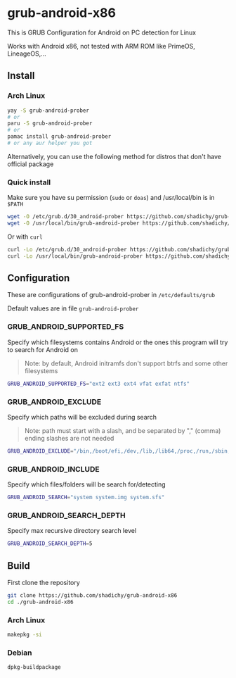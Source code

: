 # grub-android-x86

This is GRUB Configuration for Android on PC detection for Linux

Works with Android x86, not tested with ARM ROM like PrimeOS, LineageOS,...

## Install

### Arch Linux

```sh
yay -S grub-android-prober
# or
paru -S grub-android-prober
# or
pamac install grub-android-prober
# or any aur helper you got
```

Alternatively, you can use the following method for distros that don't have official package

### Quick install

Make sure you have su permission (`sudo` or `doas`) and /usr/local/bin is in `$PATH`

```sh
wget -O /etc/grub.d/30_android-prober https://github.com/shadichy/grub-android-x86/raw/master/30_android-prober
wget -O /usr/local/bin/grub-android-prober https://github.com/shadichy/grub-android-x86/raw/master/grub-android-prober
```

Or with `curl`

```sh
curl -Lo /etc/grub.d/30_android-prober https://github.com/shadichy/grub-android-x86/raw/master/30_android-prober
curl -Lo /usr/local/bin/grub-android-prober https://github.com/shadichy/grub-android-x86/raw/master/grub-android-prober
```

## Configuration

These are configurations of grub-android-prober in `/etc/defaults/grub`

Default values are in file `grub-android-prober`

### GRUB_ANDROID_SUPPORTED_FS

Specify which filesystems contains Android or the ones this program will try to search for Android on
> Note: by default, Android initramfs don't support btrfs and some other filesystems

```sh
GRUB_ANDROID_SUPPORTED_FS="ext2 ext3 ext4 vfat exfat ntfs"
```

### GRUB_ANDROID_EXCLUDE

Specify which paths will be excluded during search
> Note: path must start with a slash, and be separated by ","  (comma) ending slashes are not needed

```sh
GRUB_ANDROID_EXCLUDE="/bin,/boot/efi,/dev,/lib,/lib64,/proc,/run,/sbin,/sys,/tmp"
```

### GRUB_ANDROID_INCLUDE

Specify which files/folders will be search for/detecting

```sh
GRUB_ANDROID_SEARCH="system system.img system.sfs"
```

### GRUB_ANDROID_SEARCH_DEPTH

Specify max recursive directory search level

```sh
GRUB_ANDROID_SEARCH_DEPTH=5
```

## Build

First clone the repository

```sh
git clone https://github.com/shadichy/grub-android-x86
cd ./grub-android-x86
```

### Arch Linux

```sh
makepkg -si
```

### Debian

```sh
dpkg-buildpackage
```
